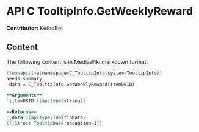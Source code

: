 # API C TooltipInfo.GetWeeklyReward

**Contributor:** KethoBot

## Content

The following content is in MediaWiki markdown format:

```mediawiki
{{wowapi|t=a|namespace=C_TooltipInfo|system=TooltipInfo}}
Needs summary.
 data = C_TooltipInfo.GetWeeklyReward(itemDBID)

==Arguments==
:;itemDBID:{{apitype|string}}

==Returns==
:;data:{{apitype|TooltipData}}
{{:Struct TooltipData|nocaption=1}}
```